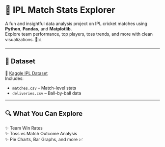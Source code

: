 # 🏏 IPL Match Stats Explorer

A fun and insightful data analysis project on IPL cricket matches using **Python**, **Pandas**, and **Matplotlib**.  
Explore team performance, top players, toss trends, and more with clean visualizations. 🎯📊

---

## 📂 Dataset

📁 [Kaggle IPL Dataset](https://www.kaggle.com/datasets/nowke9/ipldata)  
Includes:
- `matches.csv` – Match-level stats
- `deliveries.csv` – Ball-by-ball data

---

## 🔍 What You Can Explore

✨ Team Win Rates   
✨ Toss vs Match Outcome Analysis  
✨ Pie Charts, Bar Graphs, and more 📈


